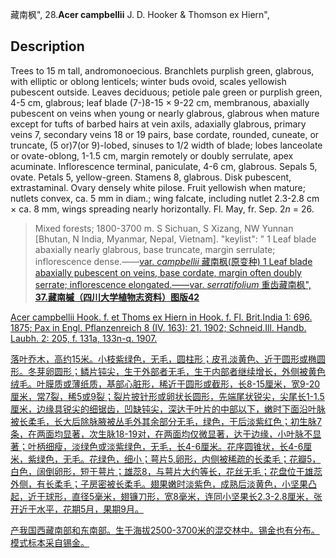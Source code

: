 藏南枫",
28.**Acer campbellii** J. D. Hooker & Thomson ex Hiern",

## Description
Trees to 15 m tall, andromonoecious. Branchlets purplish green, glabrous, with elliptic or oblong lenticels; winter buds ovoid, scales yellowish pubescent outside. Leaves deciduous; petiole pale green or purplish green, 4-5 cm, glabrous; leaf blade (7-)8-15 × 9-22 cm, membranous, abaxially pubescent on veins when young or nearly glabrous, glabrous when mature except for tufts of barbed hairs at vein axils, adaxially glabrous, primary veins 7, secondary veins 18 or 19 pairs, base cordate, rounded, cuneate, or truncate, (5 or)7(or 9)-lobed, sinuses to 1/2 width of blade; lobes lanceolate or ovate-oblong, 1-1.5 cm, margin remotely or doubly serrulate, apex acuminate. Inflorescence terminal, paniculate, 4-6 cm, glabrous. Sepals 5, ovate. Petals 5, yellow-green. Stamens 8, glabrous. Disk pubescent, extrastaminal. Ovary densely white pilose. Fruit yellowish when mature; nutlets convex, ca. 5 mm in diam.; wing falcate, including nutlet 2.3-2.8 cm × ca. 8 mm, wings spreading nearly horizontally. Fl. May, fr. Sep. 2*n* = 26.

> Mixed forests; 1800-3700 m. S Sichuan, S Xizang, NW Yunnan [Bhutan, N India, Myanmar, Nepal, Vietnam].
  "keylist": "
1 Leaf blade abaxially nearly glabrous, base truncate, margin serrulate; inflorescence dense.——<a href='/info/Acer campbellii var. campbellii?t=foc'>var. *campbellii* 藏南枫(原变种)
1 Leaf blade abaxially pubescent on veins, base cordate, margin often doubly serrate; inflorescence elongated.——<a href='/info/Acer campbellii var. serratifolium?t=foc'>var. *serratifolium* 重齿藏南枫",
**37.藏南槭（四川大学植物志资料）图版42**

Acer campbellii Hook. f. et Thoms ex Hiern in Hook. f. Fl. Brit.India 1: 696. 1875; Pax in Engl. Pflanzenreich 8 (IV. 163): 21. 1902; Schneid.Ill. Handb. Laubh. 2: 205, f. 131a, 133n-q. 1907.

落叶乔木，高约15米。小枝紫绿色，无毛，圆柱形；皮孔淡黄色、近于圆形或椭圆形。冬芽卵圆形；鳞片钝尖，生于外部者无毛，生于内部者继续增长，外侧被黄色绒毛。叶膜质或薄纸质，基部心脏形，稀近于圆形或截形，长8-15厘米，宽9-20厘米，常7裂，稀5或9裂；裂片披针形或卵状长圆形，先端尾状锐尖，尖尾长1-1.5厘米，边缘具锐尖的细锯齿，凹缺钝尖，深达于叶片的中部以下，嫩时下面沿叶脉被长柔毛，长大后除脉腋被丛毛外其余部分无毛，绿色，干后淡紫红色；初生脉7条，在两面均显著，次生脉18-19对，在两面均仅微显著，达于边缘，小叶脉不显著；叶柄细瘦，淡绿色或淡紫绿色，无毛，长4-6厘米。花序圆锥状，长4-6厘米，紫绿色，无毛。花绿色，细小；萼片5,卵形，内侧被稀疏的长柔毛；花瓣5，白色，阔倒卵形，短于萼片；雄蕊8，与萼片大约等长，花丝无毛；花盘位于雄蕊外侧，有长柔毛；子房密被长柔毛。翅果嫩时淡紫色，成熟后淡黄色，小坚果凸起，近于球形，直径5毫米，翅镰刀形，宽8毫米，连同小坚果长2.3-2.8厘米，张开近于水平，花期5月，果期9月。

产我国西藏南部和东南部。生于海拔2500-3700米的混交林中。锡金也有分布。模式标本采自锡金。

